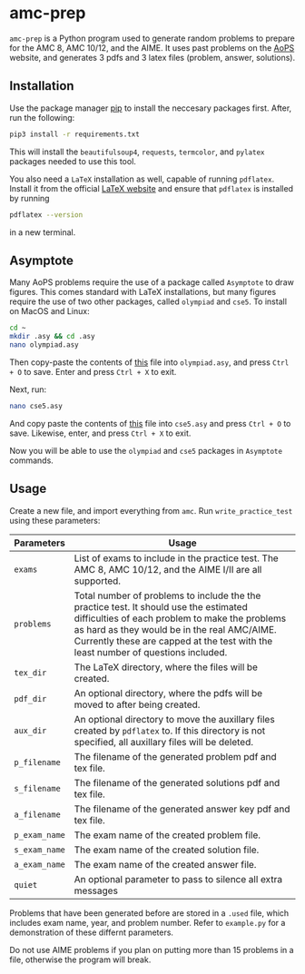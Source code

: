 # amc-prep

`amc-prep` is a Python program used to generate random problems to prepare for the AMC 8, AMC 10/12, and the AIME. It uses past problems on the [AoPS](https://artofproblemsolving.com/) website, and generates 3 pdfs and 3 latex files (problem, answer, solutions).


## Installation

Use the package manager [pip](https://pip.pypa.io/en/stable/) to install the neccesary packages first. After, run the following: 

```bash
pip3 install -r requirements.txt
```

This will install the `beautifulsoup4`, `requests`, `termcolor`, and `pylatex` packages needed to use this tool.

You also need a `LaTeX` installation as well, capable of running `pdflatex`. Install it from the official [LaTeX website](https://www.latex-project.org/get/#tex-distributions) and ensure that `pdflatex` is installed by running 

```bash
pdflatex --version
```
in a new terminal.


## Asymptote

Many AoPS problems require the use of a package called `Asymptote` to draw figures. This comes standard with LaTeX installations, but many figures require the use of two other packages, called `olympiad` and `cse5`. To install on MacOS and Linux:

```bash
cd ~
mkdir .asy && cd .asy
nano olympiad.asy
```

Then copy-paste the contents of [this](https://math.berkeley.edu/~monks/images/olympiad.asy) file into `olympiad.asy`, and press `Ctrl + O` to save. Enter and press `Ctrl + X` to exit.

Next, run: 
```bash
nano cse5.asy
```
And copy paste the contents of [this](https://github.com/vEnhance/dotfiles/blob/main/asy/cse5.asy) file into `cse5.asy` and press `Ctrl + O` to save. Likewise, enter, and press `Ctrl + X` to exit.

Now you will be able to use the `olympiad` and `cse5` packages in `Asymptote` commands.

## Usage

Create a new file, and import everything from `amc`. Run `write_practice_test` using these parameters: 

| Parameters   |   Usage     |
| ------------ | ----------- |
| `exams`      | List of exams to include in the practice test. The AMC 8, AMC 10/12, and the AIME I/II are all supported.
| `problems`   | Total number of problems to include the the practice test. It should use the estimated difficulties of each problem to make the problems as hard as they would be in the real AMC/AIME. Currently these are capped at the test with the least number of questions included.
| `tex_dir`    | The LaTeX directory, where the files will be created. 
| `pdf_dir`    | An optional directory, where the pdfs will be moved to after being created.
| `aux_dir`    | An optional directory to move the auxillary files created by `pdflatex` to. If this directory is not specified, all auxillary files will be deleted.
| `p_filename` | The filename of the generated problem pdf and tex file.
| `s_filename` | The filename of the generated solutions pdf and tex file.
| `a_filename` | The filename of the generated answer key pdf and tex file.
| `p_exam_name`| The exam name of the created problem file.
| `s_exam_name`| The exam name of the created solution file.
| `a_exam_name`| The exam name of the created answer file.
| `quiet`      | An optional parameter to pass to silence all extra messages

Problems that have been generated before are stored in a `.used` file, which includes exam name, year, and problem number. Refer to `example.py` for a demonstration of these differnt parameters.

Do not use AIME problems if you plan on putting more than 15 problems in a file, otherwise the program will break.